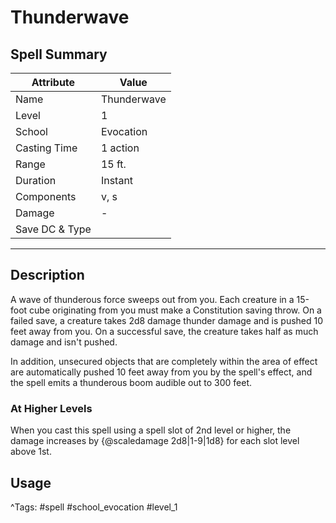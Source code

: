 # Thunderwave

## Spell Summary

| Attribute        | Value                  |
|------------------|------------------------|
| Name             | Thunderwave                 |
| Level            | 1                |
| School           | Evocation          |
| Casting Time     | 1 action              |
| Range            | 15 ft.            |
| Duration         | Instant             |
| Components       | v, s             |
| Damage           | -               |
| Save DC & Type   |              |

---

## Description

A wave of thunderous force sweeps out from you. Each creature in a 15-foot cube originating from you must make a Constitution saving throw. On a failed save, a creature takes 2d8 damage thunder damage and is pushed 10 feet away from you. On a successful save, the creature takes half as much damage and isn't pushed.

In addition, unsecured objects that are completely within the area of effect are automatically pushed 10 feet away from you by the spell's effect, and the spell emits a thunderous boom audible out to 300 feet.

### At Higher Levels
When you cast this spell using a spell slot of 2nd level or higher, the damage increases by {@scaledamage 2d8|1-9|1d8} for each slot level above 1st.

## Usage


^Tags: #spell #school_evocation #level_1